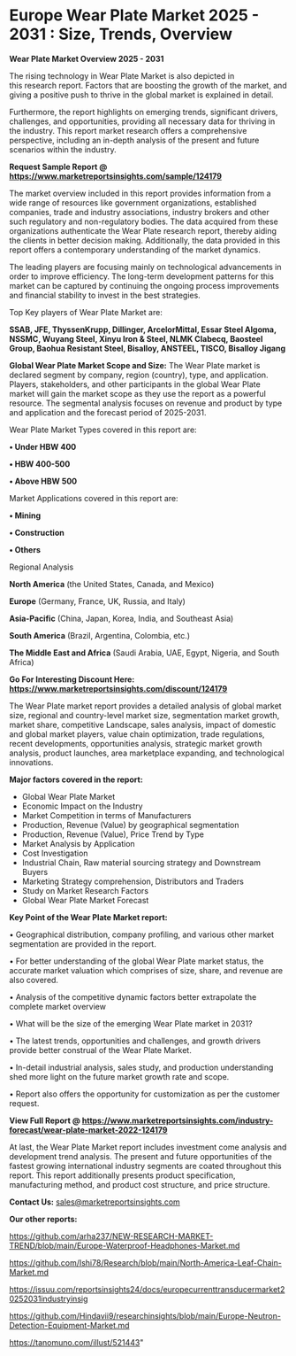 # Europe Wear Plate Market 2025 - 2031 : Size, Trends, Overview

<Strong> Wear Plate Market Overview 2025 - 2031</strong>

The rising technology in Wear Plate Market is also depicted in this research report. Factors that are boosting the growth of the market, and giving a positive push to thrive in the global market is explained in detail.

Furthermore, the report highlights on emerging trends, significant drivers, challenges, and opportunities, providing all necessary data for thriving in the industry. This report market research offers a comprehensive perspective, including an in-depth analysis of the present and future scenarios within the industry.

<strong>Request Sample Report @ <a href=https://www.marketreportsinsights.com/sample/124179>https://www.marketreportsinsights.com/sample/124179</a></strong>

The market overview included in this report provides information from a wide range of resources like government organizations, established companies, trade and industry associations, industry brokers and other such regulatory and non-regulatory bodies. The data acquired from these organizations authenticate the Wear Plate research report, thereby aiding the clients in better decision making. Additionally, the data provided in this report offers a contemporary understanding of the market dynamics.

The leading players are focusing mainly on technological advancements in order to improve efficiency. The long-term development patterns for this market can be captured by continuing the ongoing process improvements and financial stability to invest in the best strategies.

Top Key players of Wear Plate Market are:

<strong>SSAB, JFE, ThyssenKrupp, Dillinger, ArcelorMittal, Essar Steel Algoma, NSSMC, Wuyang Steel, Xinyu Iron & Steel, NLMK Clabecq, Baosteel Group, Baohua Resistant Steel, Bisalloy, ANSTEEL, TISCO, Bisalloy Jigang</strong>

<strong><b>Global Wear Plate Market Scope and Size:</b></strong>
The Wear Plate market is declared segment by company, region (country), type, and application. Players, stakeholders, and other participants in the global Wear Plate market will gain the market scope as they use the report as a powerful resource. The segmental analysis focuses on revenue and product by type and application and the forecast period of 2025-2031.

Wear Plate Market Types covered in this report are:

<strong>• Under HBW 400

• HBW 400-500

• Above HBW 500</strong>

Market Applications covered in this report are:

<strong>• Mining

• Construction

• Others</strong> 

Regional Analysis

<strong>North America</strong> (the United States, Canada, and Mexico)

<strong>Europe</strong> (Germany, France, UK, Russia, and Italy)

<strong>Asia-Pacific</strong> (China, Japan, Korea, India, and Southeast Asia)

<strong>South America</strong> (Brazil, Argentina, Colombia, etc.)

<strong>The Middle East and Africa</strong> (Saudi Arabia, UAE, Egypt, Nigeria, and South Africa)

<strong>Go For Interesting Discount Here: <a href=https://www.marketreportsinsights.com/discount/124179>https://www.marketreportsinsights.com/discount/124179</a></strong>

The Wear Plate market report provides a detailed analysis of global market size, regional and country-level market size, segmentation market growth, market share, competitive Landscape, sales analysis, impact of domestic and global market players, value chain optimization, trade regulations, recent developments, opportunities analysis, strategic market growth analysis, product launches, area marketplace expanding, and technological innovations.

<strong><b>Major factors covered in the report:</b></strong>
<ul>
  <li>Global Wear Plate Market </li>
  <li>Economic Impact on the Industry</li>
  <li>Market Competition in terms of Manufacturers</li>
  <li>Production, Revenue (Value) by geographical segmentation</li>
  <li>Production, Revenue (Value), Price Trend by Type</li>
  <li>Market Analysis by Application</li>
  <li>Cost Investigation</li>
  <li>Industrial Chain, Raw material sourcing strategy and Downstream Buyers</li>
  <li>Marketing Strategy comprehension, Distributors and Traders</li>
  <li>Study on Market Research Factors</li>
  <li>Global Wear Plate Market Forecast</li>
</ul>

<strong><b>Key Point of the Wear Plate Market report:</b></strong>

• Geographical distribution, company profiling, and various other market segmentation are provided in the report.

• For better understanding of the global Wear Plate market status, the accurate market valuation which comprises of size, share, and revenue are also covered.

• Analysis of the competitive dynamic factors better extrapolate the complete market overview

• What will be the size of the emerging Wear Plate market in 2031?

• The latest trends, opportunities and challenges, and growth drivers provide better construal of the Wear Plate Market.

• In-detail industrial analysis, sales study, and production understanding shed more light on the future market growth rate and scope.

• Report also offers the opportunity for customization as per the customer request.

<strong><b>View Full Report @ <a href=https://www.marketreportsinsights.com/industry-forecast/wear-plate-market-2022-124179>https://www.marketreportsinsights.com/industry-forecast/wear-plate-market-2022-124179</a></b></strong>


At last, the Wear Plate Market report includes investment come analysis and development trend analysis. The present and future opportunities of the fastest growing international industry segments are coated throughout this report. This report additionally presents product specification, manufacturing method, and product cost structure, and price structure.

<strong>Contact Us:</strong>
sales@marketreportsinsights.com

<strong>Our other reports:</strong>

<a href=https://github.com/arha237/NEW-RESEARCH-MARKET-TREND/blob/main/Europe-Waterproof-Headphones-Market.md>https://github.com/arha237/NEW-RESEARCH-MARKET-TREND/blob/main/Europe-Waterproof-Headphones-Market.md</a>

<a href=https://github.com/Ishi78/Research/blob/main/North-America-Leaf-Chain-Market.md>https://github.com/Ishi78/Research/blob/main/North-America-Leaf-Chain-Market.md</a>

<a href=https://issuu.com/reportsinsights24/docs/europecurrenttransducermarket20252031industryinsig>https://issuu.com/reportsinsights24/docs/europecurrenttransducermarket20252031industryinsig</a>

<a href=https://github.com/Hindavii9/researchinsights/blob/main/Europe-Neutron-Detection-Equipment-Market.md>https://github.com/Hindavii9/researchinsights/blob/main/Europe-Neutron-Detection-Equipment-Market.md</a>

<a href=https://tanomuno.com/illust/521443>https://tanomuno.com/illust/521443</a>"
